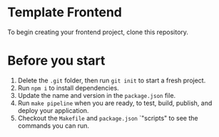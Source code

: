# Template Frontend

To begin creating your frontend project, clone this repository.

# Before you start

1. Delete the `.git` folder, then run `git init` to start a fresh project.
2. Run `npm i` to install dependencies.
3. Update the name and version in the `package.json` file.
4. Run `make pipeline` when you are ready, to test, build, publish, and deploy
   your application.
5. Checkout the `Makefile` and `package.json` `"scripts" to see the commands you
   can run.
